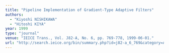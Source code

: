 ```yaml
---
title: "Pipeline Implementation of Gradient-Type Adaptive Filters"
authors:
  - "Kiyoshi NISHIKAWA"
  - "Hitoshi KIYA"
year: 1999
type: "journal"
venue: "IEICE Trans., Vol. J82-A, No. 6, pp. 769-778, 1999-06-01."
url: "http://search.ieice.org/bin/summary.php?id=j82-a_6_769&category=A&year=1999&lang=E&abst=j"
---
```

